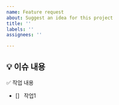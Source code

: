 ```yaml
---
name: Feature request
about: Suggest an idea for this project
title: ''
labels: ''
assignees: ''

---
```


## 💡 이슈 내용
> 

✅ 작업 내용
- []   작업1
